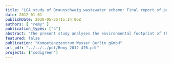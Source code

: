 ```yaml
---
title: "LCA study of Braunschweig wastewater scheme: Final report of project CoDiGreen work package 2"
date: 2012-01-01
publishDate: 2020-05-25T15:14:06Z
authors: [ "remy" ]
publication_types: ["4"]
abstract: "The present study analyses the environmental footprint of the Braunschweig wastewater scheme using the methodology of Life Cycle Assessment. All relevant processes of wastewater treatment and disposal are modelled in a substance flow model based on available full-scale data (year 2010) complemented by literature data to calculate aggregated emissions and resource demand of the system. Products of the system (i.e. electricity from biogas combustion, nutrients, and irrigation water) are accounted with credits for the respective substituted products. Beside the status quo of the Braunschweig system in 2010, a set of optimisation scenarios are assessed in their effects on the environmental footprint which target an enhanced recovery of energy and nutrients. The scenarios include the addition of different co-substrates, thermal hydrolysis of sludge in various configurations, nutrient recovery for nitrogen and phosphorus, and utilization of excess heat via an Organic Rankine Cycle (ORC). The energetic balance of the system is comparatively good, as 79% of the cumulative energy demand can be offset by secondary products, mainly biogas (58%) and fertilizer substitution (14%). The optimisation of nutrient and especially water management offers considerable potential for improving the energy balance, the latter due to the high demand of electricity for pumping the water to the fields. The net carbon footprint of the system amounts to 10 kg CO2-eq/(PECOD*a) and is mainly caused by energy-related processes, augmented by direct emissions of N2O and CH4 in the activated sludge process. Nutrient emissions in surface waters are relatively low (29 g P and 80 g N/(PECOD*a)) due to the transfer of nutrients to agriculture and the polishing effect of the infiltration fields. While effects on human toxicity are small after normalisation to German conditions, Cu and Zn emissions to aquatic and terrestrial ecosystems lead to a substantial impact in ecotoxicity (organic substances not accounted). Normalisation of the environmental footprint reveals the primary function of the wastewater treatment plant, i.e. the protection of surface waters from inorganic and organic pollutants and excessive nutrient input. Whereas the quantitative contribution of the system is high for eutrophication and ecotoxicity, energy consumption and correlated indicators such as carbon footprint, acidification and human toxicity have only a minor share to the total environmental impacts per inhabitants in Germany. Consequently, the optimisation of the latter environmental impacts should only be pursued if the primary function of the sewage treatment and related impacts on surface waters are not compromised by these measures. In scenario analysis, both the addition of co-substrates and the thermal hydrolysis of sludge for improving the anaerobic degradation into biogas have a substantial positive effect on the energy balance and carbon footprint without impairing other environmental impacts. Based on the results of the pilot trials in CoDiGreen, the current energy demand can be reduced up to 80% by a combination of adding ensiled grass into the digestor and hydrolysis of excess sludge (potentials have to be verified in full-scale trials). A twostep digestion process with intermediate dewatering and hydrolysis (DLD configuration with EXELYS™) seems promising in terms of energy benefits and carbon footprint. The recovery of nitrogen or phosphorus from the sludge liquor of dewatering does not result in major benefits in the environmental profile, whereas the implementation of an ORC process for energy recovery from excess heat can be fully recommended from an environmental point of view."
featured: false
publication: "Kompetenzzentrum Wasser Berlin gGmbH"
url_pdf: "../../../pdf/Remy-2012-476.pdf"
projects: ["codigreen"]
---
```


